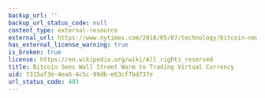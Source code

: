 ```yaml
---
backup_url: ''
backup_url_status_code: null
content_type: external-resource
external_url: https://www.nytimes.com/2018/05/07/technology/bitcoin-new-york-stock-exchange.html
has_external_license_warning: true
is_broken: true
license: https://en.wikipedia.org/wiki/All_rights_reserved
title: Bitcoin Sees Wall Street Warm to Trading Virtual Currency
uid: 7315af3e-4ea6-4c5c-99db-e63cf7bd737e
url_status_code: 403
---
```

